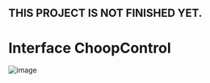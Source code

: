 ## THIS PROJECT IS NOT FINISHED YET.

# Interface ChoopControl
![image](https://github.com/Gabalecrim/Interface_ChoppControl/assets/153766220/b3968285-de72-4323-b9b3-74ec2fe0f5f8)



